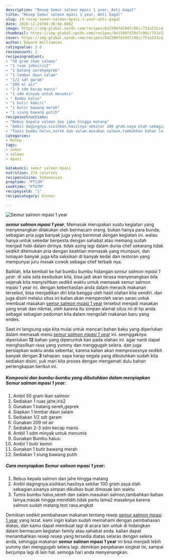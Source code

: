 ```yaml
---
description: "Resep Semur salmon mpasi 1 year, Anti Gagal"
title: "Resep Semur salmon mpasi 1 year, Anti Gagal"
slug: 14-resep-semur-salmon-mpasi-1-year-anti-gagal
date: 2020-12-24T04:38:04.600Z
image: https://img-global.cpcdn.com/recipes/8a1500fd1947c96c/751x532cq70/semur-salmon-mpasi-1-year-foto-resep-utama.jpg
thumbnail: https://img-global.cpcdn.com/recipes/8a1500fd1947c96c/751x532cq70/semur-salmon-mpasi-1-year-foto-resep-utama.jpg
cover: https://img-global.cpcdn.com/recipes/8a1500fd1947c96c/751x532cq70/semur-salmon-mpasi-1-year-foto-resep-utama.jpg
author: Edward Williamson
ratingvalue: 3.6
reviewcount: 3
recipeingredient:
- "50 gram ikan salmon"
- "1 ruas jaheiris2"
- "1 batang serehgeprek"
- "1 lembar daun salam"
- "1/2 sdt garam"
- "209 ml air"
- "2-3 sdm kecap manis"
- "1 sdm minyak untuk menumis"
- " Bumbu halus"
- "1 butir kemiri"
- "1 butir bawang merah"
- "1 siung bawang putih"
recipeinstructions:
- "Rebus kepala salmon dan jahe hingga matang"
- "Ambil dagingnya.sisihkan.hasilnya sekitar 100 gram.saya olah sebagian.sisanya simpan dikulkas buat dimasak lain waktu"
- "Tumis bumbu halus,sereh dan salam.masukan salmon,tambahkan bahan lainya.masak hingga mendidih.tidak perlu lama2 masaknya karena salmon sudah matang.test rasa.angkat"
categories:
- Resep
tags:
- semur
- salmon
- mpasi

katakunci: semur salmon mpasi 
nutrition: 274 calories
recipecuisine: Indonesian
preptime: "PT13M"
cooktime: "PT47M"
recipeyield: "1"
recipecategory: Dinner

---
```



![Semur salmon mpasi 1 year](https://img-global.cpcdn.com/recipes/8a1500fd1947c96c/751x532cq70/semur-salmon-mpasi-1-year-foto-resep-utama.jpg)

<b><i>semur salmon mpasi 1 year</i></b>, Memasak merupakan suatu kegiatan yang menyenangkan dilakukan oleh bermacam orang. bukan hanya para bunda, sebagian pria juga banyak juga yang berminat dengan kegiatan ini. walau hanya untuk sekedar berpesta dengan sahabat atau memang sudah menjadi hobi dalam dirinya. tidak asing lagi dalam dunia chef sekarang tidak sedikit ditemukan pria dengan keahlian memasak yang mumpuni, dan lumayan banyak juga kita saksikan di banyak kedai dan restoran yang mempunyai juru masak cowok sebagai chef terbaik nya.



Baiklah, kita kembali ke hal bumbu bumbu hidangan <i>semur salmon mpasi 1 year</i>. di sela sela kesibukan kita, bisa jadi akan terasa menyenangkan bila sejenak kita menyisihkan sedikit waktu untuk memasak semur salmon mpasi 1 year ini. dengan keberhasilan anda dalam meracik makanan tersebut, bisa menjadikan diri kita bangga oleh hasil olahan kita sendiri. dan juga disini melalui situs ini kalian akan memperoleh saran saran untuk membuat masakan <u>semur salmon mpasi 1 year</u> tersebut menjadi masakan yang enak dan nikmat, oleh karena itu simpan alamat situs ini di hp anda sebagai sebagian pedoman kita dalam mengolah makanan baru yang endes.


Saat ini langsung saja kita mulai untuk mencari bahan baku yang diperlukan dalam memasak menu <u><i>semur salmon mpasi 1 year</i></u> ini. seenggaknya diperlukan <b>12</b> bahan yang diperuntuk kan pada olahan ini. agar nanti dapat menghasilkan rasa yang yummy dan menggugah selera. dan juga persiapkan waktu anda sebentar, karena kalian akan memprosesnya sedikit banyak dengan <b>3</b> tahapan. saya harap segala yang dibutuhkan sudah kita sediakan disini, yuk mari kita proses dengan mengamati dulu bahan perlengkapan berikut ini.

<!--inarticleads1-->

##### Komposisi dan bumbu-bumbu yang dibutuhkan dalam menyiapkan Semur salmon mpasi 1 year:

1. Ambil 50 gram ikan salmon
1. Sediakan 1 ruas jahe,iris2
1. Gunakan 1 batang sereh,geprek
1. Siapkan 1 lembar daun salam
1. Sediakan 1/2 sdt garam
1. Gunakan 209 ml air
1. Sediakan 2-3 sdm kecap manis
1. Ambil 1 sdm minyak untuk menumis
1. Gunakan  Bumbu halus:
1. Ambil 1 butir kemiri
1. Gunakan 1 butir bawang merah
1. Sediakan 1 siung bawang putih




<!--inarticleads2-->

##### Cara menyiapkan Semur salmon mpasi 1 year:

1. Rebus kepala salmon dan jahe hingga matang
1. Ambil dagingnya.sisihkan.hasilnya sekitar 100 gram.saya olah sebagian.sisanya simpan dikulkas buat dimasak lain waktu
1. Tumis bumbu halus,sereh dan salam.masukan salmon,tambahkan bahan lainya.masak hingga mendidih.tidak perlu lama2 masaknya karena salmon sudah matang.test rasa.angkat




Demikian sedikit pembahasan makanan tentang resep <u>semur salmon mpasi 1 year</u> yang lezat. kami ingin kalian sudah memahami dengan pembahasan diatas, dan kamu dapat membuat lagi di acara lain untuk di hidangkan dalam bermacam kegiatan family atau sahabat anda. kalian dapat menambahkan resep resep yang tersedia diatas selaras dengan selera anda, sehingga makanan <b>semur salmon mpasi 1 year</b> ini bisa menjadi lebih yummy dan menggugah selera lagi. demikian penjabaran singkat ini, sampai berjumpa lagi di lain hal. semoga hari anda menyenangkan.
